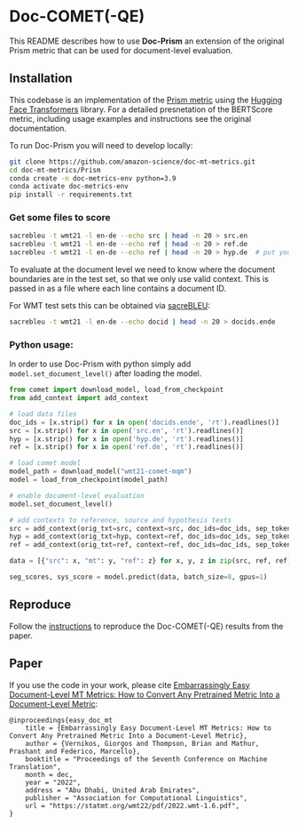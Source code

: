 # Doc-COMET(-QE)

This README describes how to use **Doc-Prism** an extension of the original Prism metric that can be used for document-level evaluation. 

## Installation

This codebase is an implementation of the [Prism metric](https://github.com/thompsonb/prism) using the [Hugging Face Transformers](https://huggingface.co/docs/transformers/index) library. For a detailed presnetation of the BERTScore metric, including usage examples and instructions see the original documentation.

To run Doc-Prism you will need to develop locally:
```bash
git clone https://github.com/amazon-science/doc-mt-metrics.git
cd doc-mt-metrics/Prism
conda create -n doc-metrics-env python=3.9 
conda activate doc-metrics-env
pip install -r requirements.txt
```

### Get some files to score
```bash
sacrebleu -t wmt21 -l en-de --echo src | head -n 20 > src.en
sacrebleu -t wmt21 -l en-de --echo ref | head -n 20 > ref.de
sacrebleu -t wmt21 -l en-de --echo ref | head -n 20 > hyp.de  # put your system output here
```

To evaluate at the document level we need to know where the document boundaries are in the test set, so that we only use valid context. This is passed in as a file where each line contains a document ID.

For WMT test sets this can be obtained via [sacreBLEU](https://github.com/mjpost/sacrebleu):
```bash
sacrebleu -t wmt21 -l en-de --echo docid | head -n 20 > docids.ende
```


### Python usage:

In order to use Doc-Prism with python simply add `model.set_document_level()` after loading the model.

```python
from comet import download_model, load_from_checkpoint
from add_context import add_context

# load data files
doc_ids = [x.strip() for x in open('docids.ende', 'rt').readlines()]
src = [x.strip() for x in open('src.en', 'rt').readlines()]
hyp = [x.strip() for x in open('hyp.de', 'rt').readlines()]
ref = [x.strip() for x in open('ref.de', 'rt').readlines()]

# load comet model
model_path = download_model("wmt21-comet-mqm")
model = load_from_checkpoint(model_path)

# enable document-level evaluation
model.set_document_level()

# add contexts to reference, source and hypothesis texts
src = add_context(orig_txt=src, context=src, doc_ids=doc_ids, sep_token=model.encoder.tokenizer.sep_token)
hyp = add_context(orig_txt=hyp, context=ref, doc_ids=doc_ids, sep_token=model.encoder.tokenizer.sep_token)
ref = add_context(orig_txt=ref, context=ref, doc_ids=doc_ids, sep_token=model.encoder.tokenizer.sep_token)

data = [{"src": x, "mt": y, "ref": z} for x, y, z in zip(src, ref, ref)]

seg_scores, sys_score = model.predict(data, batch_size=8, gpus=1)
```

## Reproduce
Follow the [instructions](reproduce/) to reproduce the Doc-COMET(-QE) results from the paper.

## Paper

If you use the code in your work, please cite [Embarrassingly Easy Document-Level MT Metrics: How to Convert Any Pretrained Metric Into a Document-Level Metric](https://statmt.org/wmt22/pdf/2022.wmt-1.6.pdf):

```
@inproceedings{easy_doc_mt
    title = {Embarrassingly Easy Document-Level MT Metrics: How to Convert Any Pretrained Metric Into a Document-Level Metric},
    author = {Vernikos, Giorgos and Thompson, Brian and Mathur, Prashant and Federico, Marcello},
    booktitle = "Proceedings of the Seventh Conference on Machine Translation",
    month = dec,
    year = "2022",
    address = "Abu Dhabi, United Arab Emirates",
    publisher = "Association for Computational Linguistics",
    url = "https://statmt.org/wmt22/pdf/2022.wmt-1.6.pdf",
}
```
